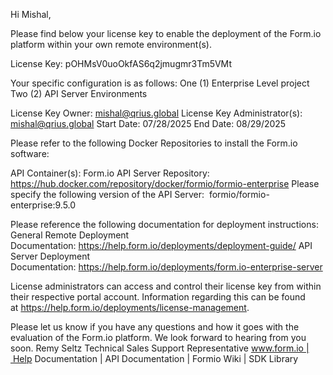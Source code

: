 Hi Mishal,

Please find below your license key to enable the deployment of the Form.io platform within your own remote environment(s).

License Key:
pOHMsV0uoOkfAS6q2jmugmr3Tm5VMt

Your specific configuration is as follows:
One (1) Enterprise Level project
Two (2) API Server Environments

License Key Owner: mishal@qrius.global
License Key Administrator(s): mishal@qrius.global
Start Date: 07/28/2025
End Date: 08/29/2025

Please refer to the following Docker Repositories to install the Form.io software:

API Container(s):
Form.io API Server Repository: https://hub.docker.com/repository/docker/formio/formio-enterprise
Please specify the following version of the API Server:  formio/formio-enterprise:9.5.0

Please reference the following documentation for deployment instructions:
General Remote Deployment Documentation: https://help.form.io/deployments/deployment-guide/
API Server Deployment Documentation: https://help.form.io/deployments/form.io-enterprise-server

License administrators can access and control their license key from within their respective portal account. Information regarding this can be found at https://help.form.io/deployments/license-management.

Please let us know if you have any questions and how it goes with the evaluation of the Form.io platform. We look forward to hearing from you soon.
Remy Seltz
Technical Sales Support Representative
www.form.io | Help Documentation | API Documentation | Formio Wiki | SDK Library
